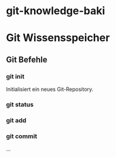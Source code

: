 # git-knowledge-baki

# Git Wissensspeicher

## Git Befehle

### git init

Initialisiert ein neues Git-Repository.

### git status

### git add

### git commit

...
